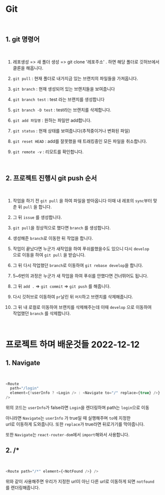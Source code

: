 # Git

<br>

## 1. git 명령어

<br>

1. 레포생성 => 새 폴더 생성 => git clone '레포주소' . 하면 해당 폴더로 깃허브에서 클론을 해옵니다.

2. `git pull` : 현재 폴더로 내가지금 있는 브랜치의 파일들을 가져옵니다.

3. `git branch` : 현재 생성되어 있는 브랜치들을 보여줍니다

4. `git branch test` : test 라는 브랜치를 생성합니다

5. `git branch -D test` : test라는 브랜치를 삭제합니다.

6. `git add 파일명` : 원하는 파일만 add합니다.

7. `git status` : 현재 상태를 보여줍니다(추적중이거나 변화된 파일)

8. `git reset HEAD` : add를 잘못했을 때 트래킹중인 모든 파일을 취소합니다.

9. `git remote -v` : 리모트를 확인합니다.

<br>

## 2. 프로젝트 진행시 git push 순서

<br>

1. 작업을 하기 전 `git pull` 을 하여 파일을 받아옵니다 이때 내 레포의 `sync`부터 맞춘 뒤 `pull` 을 합니다.

2. 그 뒤 `issue` 를 생성합니다.

3. `git pull`을 정상적으로 했다면 `branch` 를 생성합니다.

4. 생성해준 `branch`로 이동한 뒤 작업을 합니다.

5. 작업이 끝났다면 누군가 새작업을 하여 푸쉬를했을수도 있으니 다시 `develop`  
   으로 이동을 하여 `git pull` 을 받습니다.

6. 그 뒤 다시 작업했던 `branch`로 이동하여 `git rebase develop`을 합니다.

7. 5~6번의 과정은 누군가 새 작업을 하여 푸쉬를 안했다면 건너뛰어도 됩니다.

8. 그 뒤 `add .` => `git commit` => `git push` 를 해줍니다.

9. 다시 깃허브로 이동하여 `pr`날린 뒤 `머지`하고 브랜치를 삭제해줍니다.

10. 그 뒤 내 로컬로 이동하여 브랜치를 삭제해주는데 이때 `develop` 으로 이동하여  
    작업했던 `branch` 를 삭제합니다.

<br>

# 프로젝트 하며 배운것들 2022-12-12

## 1. Navigate

<br>

```js
<Route
  path="/login"
  element={!userInfo ? <Login /> : <Navigate to="/" replace={true} />}
/>
```

위의 코드는 `userInfo`가 false라면 `Login`을 렌더링하며 path는 `login`으로 이동

아니라면 `Navigate`는 `userInfo` 가 true일 때 실행해주며 `to`에 지정한  
url로 이동하게 도와줍니다. 또한 `replace`가 true라면 뒤로가기를 막아줍니다.

또한 `Navigate`는 `react-router-dom`에서 `import`해와서 사용합니다.

## 2. /\*

<br>

```js
<Route path="/*" element={<NotFound />} />
```

위와 같이 사용해주면 우리가 지정한 url이 아닌 다른 url로 이동하게 되면 `notfound`  
를 렌더링해줍니다.

